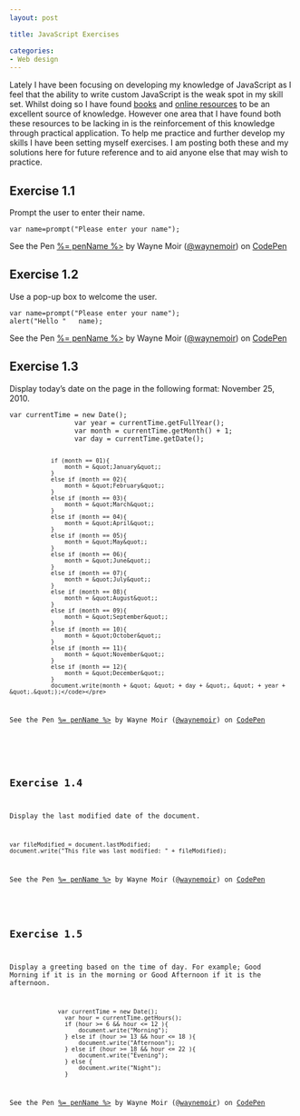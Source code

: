 ```yaml
---
layout: post

title: JavaScript Exercises

categories:
- Web design
---
```


Lately I have been focusing on developing my knowledge of JavaScript as I feel that the ability to write custom JavaScript is the weak spot in my skill set. Whilst doing so I have found [books](http://www.amazon.co.uk/Learning-JavaScript-Sparkle-Life-Pages/dp/0596521871/ref=sr_1_3?s=books&ie=UTF8&qid=1296042370&sr=1-3) and [online resources](http://www.w3schools.com/js/) to be an excellent source of knowledge. However one area that I have found both these resources to be lacking in is the reinforcement of this knowledge through practical application. To help me practice and further develop my skills I have been setting myself exercises. I am posting both these and my solutions here for future reference and to aid anyone else that may wish to practice.


## Exercise 1.1
Prompt the user to enter their name.

<div data-height="85" data-theme-id="0" data-slug-hash="CAsfm" data-user="waynemoir" data-default-tab="js" class='codepen'><pre><code>var name=prompt(&quot;Please enter your name&quot;);</code></pre>
<p>See the Pen <a href='http://codepen.io/waynemoir/pen/CAsfm'>%= penName %></a> by Wayne Moir (<a href='http://codepen.io/waynemoir'>@waynemoir</a>) on <a href='http://codepen.io'>CodePen</a></p>
</div><script async src="//codepen.io/assets/embed/ei.js"></script>




## Exercise 1.2
Use a pop-up box to welcome the user.

<div data-height="105" data-theme-id="2540" data-slug-hash="LyGDe" data-user="waynemoir" data-default-tab="js" class='codepen'><pre><code>var name=prompt(&quot;Please enter your name&quot;);
alert(&quot;Hello &quot;   name);</code></pre>
<p>See the Pen <a href='http://codepen.io/waynemoir/pen/LyGDe'>%= penName %></a> by Wayne Moir (<a href='http://codepen.io/waynemoir'>@waynemoir</a>) on <a href='http://codepen.io'>CodePen</a></p>
</div><script async src="//codepen.io/assets/embed/ei.js"></script>





## Exercise 1.3
Display today’s date on the page in the following format: November 25, 2010.

<div data-height="268" data-theme-id="2540" data-slug-hash="ikobF" data-user="waynemoir" data-default-tab="js" class='codepen'><pre><code>var currentTime = new Date();
				var year = currentTime.getFullYear();
				var month = currentTime.getMonth() + 1;
				var day = currentTime.getDate();

				if (month == 01){
					month = &quot;January&quot;;
				}
				else if (month == 02){
					month = &quot;February&quot;;
				}
				else if (month == 03){
					month = &quot;March&quot;;
				}
				else if (month == 04){
					month = &quot;April&quot;;
				}
				else if (month == 05){
					month = &quot;May&quot;;
				}
				else if (month == 06){
					month = &quot;June&quot;;
				}
				else if (month == 07){
					month = &quot;July&quot;;
				}
				else if (month == 08){
					month = &quot;August&quot;;
				}
				else if (month == 09){
					month = &quot;September&quot;;
				}
				else if (month == 10){
					month = &quot;October&quot;;
				}
				else if (month == 11){
					month = &quot;November&quot;;
				}
				else if (month == 12){
					month = &quot;December&quot;;
				}
				document.write(month + &quot; &quot; + day + &quot;, &quot; + year + &quot;.&quot;);</code></pre>
<p>See the Pen <a href='http://codepen.io/waynemoir/pen/ikobF'>%= penName %></a> by Wayne Moir (<a href='http://codepen.io/waynemoir'>@waynemoir</a>) on <a href='http://codepen.io'>CodePen</a></p>
</div><script async src="//codepen.io/assets/embed/ei.js"></script>




## Exercise 1.4
Display the last modified date of the document.

<div data-height="108" data-theme-id="2540" data-slug-hash="DaGqj" data-user="waynemoir" data-default-tab="js" class='codepen'><pre><code>var fileModified = document.lastModified;
document.write(&quot;This file was last modified: &quot; + fileModified);</code></pre>
<p>See the Pen <a href='http://codepen.io/waynemoir/pen/DaGqj'>%= penName %></a> by Wayne Moir (<a href='http://codepen.io/waynemoir'>@waynemoir</a>) on <a href='http://codepen.io'>CodePen</a></p>
</div><script async src="//codepen.io/assets/embed/ei.js"></script>




## Exercise 1.5
Display a greeting based on the time of day. For example; Good Morning if it is in the morning or Good Afternoon if it is the afternoon.

<div data-height="268" data-theme-id="2540" data-slug-hash="rxnEy" data-user="waynemoir" data-default-tab="js" class='codepen'><pre><code>				var currentTime = new Date();
				var hour = currentTime.getHours();
				if (hour &gt;= 6 &amp;&amp; hour &lt;= 12 ){
					document.write(&quot;Morning&quot;);
				} else if (hour &gt;= 13 &amp;&amp; hour &lt;= 18 ){
					document.write(&quot;Afternoon&quot;);
				} else if (hour &gt;= 18 &amp;&amp; hour &lt;= 22 ){
					document.write(&quot;Evening&quot;);
				} else {
					document.write(&quot;Night&quot;);
				}</code></pre>
<p>See the Pen <a href='http://codepen.io/waynemoir/pen/rxnEy'>%= penName %></a> by Wayne Moir (<a href='http://codepen.io/waynemoir'>@waynemoir</a>) on <a href='http://codepen.io'>CodePen</a></p>
</div><script async src="//codepen.io/assets/embed/ei.js"></script>